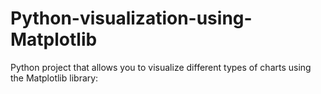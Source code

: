 # Python-visualization-using-Matplotlib
Python project that allows you to visualize different types of charts using the Matplotlib library:
